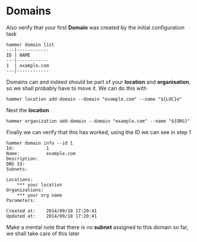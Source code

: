 # Domains

Also verify that your first **Domain** was created by the initial configuration task

```
hammer domain list
---|------------
ID | NAME
---|------------
1  | example.com
---|------------

```

Domains can and indeed should be part of your  **location** and **organisation**, so we shall probably have to move it. We can do this with

```
hammer location add-domain --domain "example.com" --name "${LOC}e"
```

Next the **location**

```
hammer organization add-domain --domain "example.com" --name "${ORG}"
```

Finally we can verify that this has worked, using the ID we can see in step 1

```
hammer domain info --id 1
Id:            1
Name:          example.com
Description:
DNS Id:
Subnets:

Locations:
    *** your location
Organizations:
    *** your org name
Parameters:

Created at:    2014/09/18 17:20:41
Updated at:    2014/09/18 17:20:41
```

Make a mental note that there is no **subnet** assigned to this domain so far, we shall take care of this later
